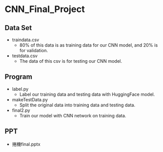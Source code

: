 # CNN_Final_Project

## Data Set
* traindata.csv
    * 80% of this data is as training data for our CNN model, and 20% is for validation.
* testdata.csv
    * The data of this csv is for testing our CNN model.

## Program
* label.py
    * Label our training data and testing data with HuggingFace model.
* makeTestData.py
    * Split the original data into training data and testing data.
* final2.py
    * Train our model with CNN network on training data.

## PPT
* 捲機final.pptx